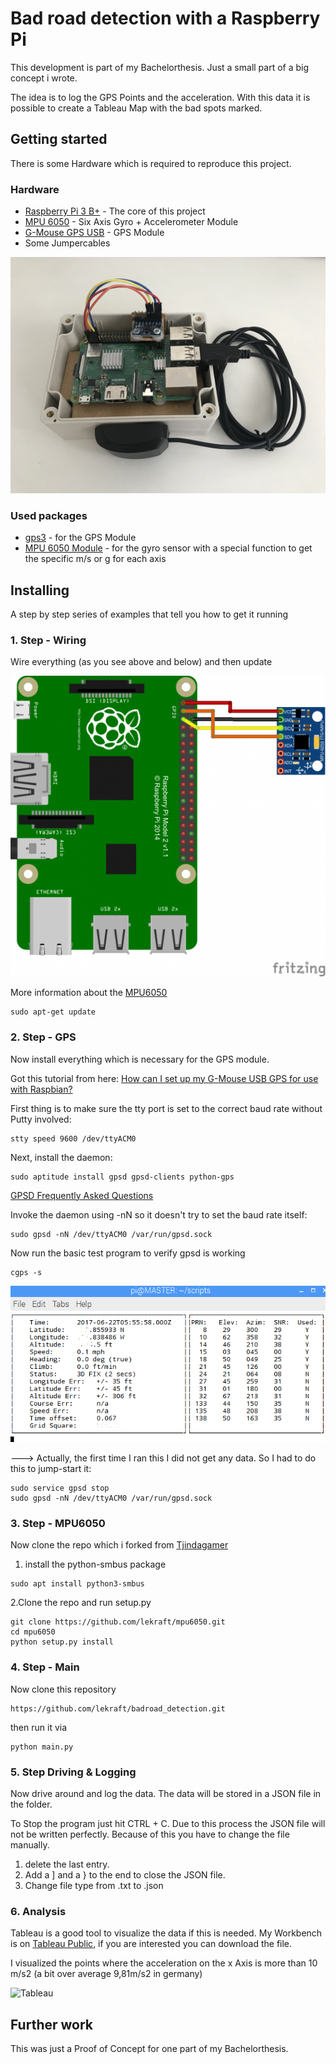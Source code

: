 # Bad road detection with a Raspberry Pi

This development is part of my Bachelorthesis. Just a small part of a big concept i wrote.

The idea is to log the GPS Points and the acceleration. With this data it is possible to create a Tableau Map with the bad spots marked.

## Getting started
There is some Hardware which is required to reproduce this project.

### Hardware

* [Raspberry Pi 3 B+](https://www.conrad.de/de/p/raspberry-pi-3-b-1-gb-4-x-1-4-ghz-raspberry-pi-1668026.html) - The core of this project
* [MPU 6050](https://www.invensense.com/products/motion-tracking/6-axis/mpu-6050/) - Six Axis Gyro + Accelerometer Module
* [G-Mouse GPS USB](https://www.amazon.de/USB-GPS-Modul-Navigation-funktioniert-wasserdicht-staubabweisend/dp/B07LBWF1P7/ref=asc_df_B07LBWF1P7/?tag=googshopde-21&linkCode=df0&hvadid=310652715332&hvpos=1o1&hvnetw=g&hvrand=12591051512553471016&hvpone=&hvptwo=&hvqmt=&hvdev=c&hvdvcmdl=&hvlocint=&hvlocphy=9042192&hvtargid=pla-660323231009&psc=1&th=1&psc=1&tag=&ref=&adgrpid=64570534231&hvpone=&hvptwo=&hvadid=310652715332&hvpos=1o1&hvnetw=g&hvrand=12591051512553471016&hvqmt=&hvdev=c&hvdvcmdl=&hvlocint=&hvlocphy=9042192&hvtargid=pla-660323231009) - GPS Module
* Some Jumpercables

![Prototyp](pictures/Prototyp.jpg)

### Used packages

* [gps3](https://pypi.org/project/gps3/) - for the GPS Module
* [MPU 6050 Module](https://github.com/lekraft/mpu6050) - for the gyro sensor with a special function to get the specific m/s or g for each axis


## Installing

A step by step series of examples that tell you how to get it running

### 1. Step - Wiring
Wire everything (as you see above and below) and then update

![Wiring MPU6050](pictures/GY-521_accelerometer_Gyroscope_Steckplatine-524x500.png)

More information about the [MPU6050](https://tutorials-raspberrypi.de/rotation-und-beschleunigung-mit-dem-raspberry-pi-messen/)

```
sudo apt-get update
```



### 2. Step - GPS
Now install everything which is necessary for the GPS module.

Got this tutorial from here: [How can I set up my G-Mouse USB GPS for use with Raspbian?](https://raspberrypi.stackexchange.com/questions/68816/how-can-i-set-up-my-g-mouse-usb-gps-for-use-with-raspbian)

First thing is to make sure the tty port is set to the correct baud rate without Putty involved:
```
stty speed 9600 /dev/ttyACM0
```
Next, install the daemon:

```
sudo aptitude install gpsd gpsd-clients python-gps
```
[GPSD Frequently Asked Questions](http://www.catb.org/gpsd/faq.html)

Invoke the daemon using -nN so it doesn't try to set the baud rate itself:
```
sudo gpsd -nN /dev/ttyACM0 /var/run/gpsd.sock
```
Now run the basic test program to verify gpsd is working
```
cgps -s
```

![Logging](pictures/EL8Ev.png)

---> Actually, the first time I ran this I did not get any data. So I had to do this to jump-start it:
```
sudo service gpsd stop
sudo gpsd -nN /dev/ttyACM0 /var/run/gpsd.sock
```

### 3. Step - MPU6050
Now clone the repo which i forked from [Tjindagamer](https://github.com/Tijndagamer/mpu6050)

1. install the python-smbus package
```
sudo apt install python3-smbus
```

2.Clone the repo and run setup.py
```
git clone https://github.com/lekraft/mpu6050.git
cd mpu6050
python setup.py install
```


### 4. Step - Main
Now clone this repository
```
https://github.com/lekraft/badroad_detection.git
```

then run it via
```
python main.py
```

### 5. Step Driving & Logging
Now drive around and log the data. The data will be stored in a JSON file in the folder.

To Stop the program just hit CTRL + C.
Due to this process the JSON file will not be written perfectly. Because of this you have to change the file manually.
1. delete the last entry.
2. Add a ] and a } to the end to close the JSON file.
3. Change file type from .txt to .json

### 6. Analysis
Tableau is a good tool to visualize the data if this is needed.
My Workbench is on [Tableau Public](https://www.invensense.com/products/motion-tracking/6-axis/mpu-6050/), if you are interested you can download the file.

I visualized the points where the acceleration on the x Axis is more than 10 m/s2 (a bit over average 9,81m/s2 in germany)

![Tableau](pictures/tableau_screenshot.png)

## Further work
This was just a Proof of Concept for one part of my Bachelorthesis.

